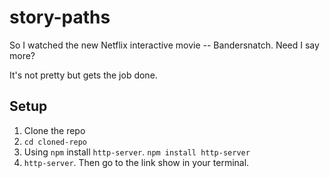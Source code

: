 # story-paths

So I watched the new Netflix interactive movie -- Bandersnatch. Need I say more?

It's not pretty but gets the job done.

## Setup

1. Clone the repo
2. `cd cloned-repo`
3. Using `npm` install `http-server`. `npm install http-server`
4. `http-server`. Then go to the link show in your terminal.
